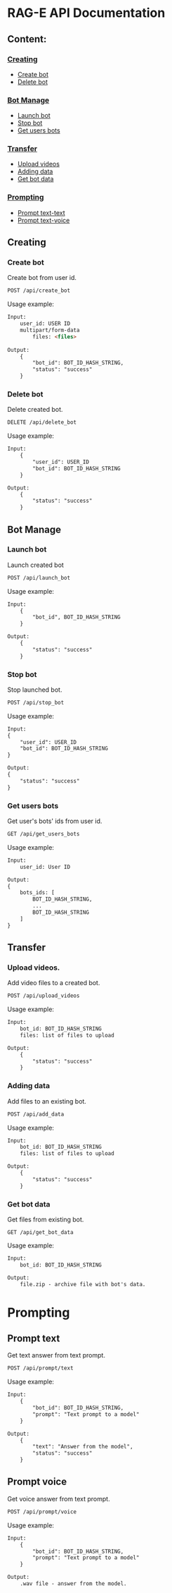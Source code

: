 # RAG-E API Documentation

## Content:

### [Creating](#creating)
- [Create bot](#create-bot)
- [Delete bot](#delete-bot)

### [Bot Manage](#bot-manage)
- [Launch bot](#launch-bot)
- [Stop bot](#stop-bot)
- [Get users bots](#get-users-bots)

### [Transfer](#transfer)
- [Upload videos](#upload-videos)
- [Adding data](#adding-data)
- [Get bot data](#get-bot-data)

### [Prompting](#prompting)
- [Prompt text-text](#prompt-text)
- [Prompt text-voice](#prompt-voice)

## Creating

### Create bot
Create bot from user id.
```html request
POST /api/create_bot
```
Usage example:
```html request
Input:
    user_id: USER ID
    multipart/form-data
        files: <files>
    
Output:     
    {
        "bot_id": BOT_ID_HASH_STRING,
        "status": "success"
    }
```

### Delete bot
Delete created bot.
```html request
DELETE /api/delete_bot
```
Usage example:
```html request
Input:
    {
        "user_id": USER_ID
        "bot_id": BOT_ID_HASH_STRING
    }

Output:
    {
        "status": "success"
    }
```


## Bot Manage

### Launch bot
Launch created bot 
```html request
POST /api/launch_bot
```
Usage example:
```html request
Input:
    {
        "bot_id", BOT_ID_HASH_STRING
    }

Output:
    {
        "status": "success"
    }
```

### Stop bot
Stop launched bot.
```html request
POST /api/stop_bot
```
Usage example:
```html request
Input:
{
    "user_id": USER_ID
    "bot_id": BOT_ID_HASH_STRING
}

Output:
{
    "status": "success"
}
```

### Get users bots
Get user's bots' ids from user id.
```html request
GET /api/get_users_bots
```
Usage example:
```html request
Input:
    user_id: User ID

Output:
{
    bots_ids: [
        BOT_ID_HASH_STRING,
        ...
        BOT_ID_HASH_STRING
    ]
}
```


## Transfer

### Upload videos.
Add video files to a created bot.
```html request
POST /api/upload_videos
```
Usage example:
```html request
Input:
    bot_id: BOT_ID_HASH_STRING
    files: list of files to upload

Output:
    {
        "status": "success"
    }
```

### Adding data
Add files to an existing bot. 
```html request
POST /api/add_data
```

Usage example:
```html request
Input:
    bot_id: BOT_ID_HASH_STRING
    files: list of files to upload

Output:
    {
        "status": "success"
    }
```

### Get bot data
Get files from existing bot.
```html_request
GET /api/get_bot_data
```

Usage example:
```html request
Input:
    bot_id: BOT_ID_HASH_STRING

Output:
    file.zip - archive file with bot's data.
```


# Prompting

## Prompt text
Get text answer from text prompt.
```html request
POST /api/prompt/text
```

Usage example:
```html request
Input:
    {
        "bot_id": BOT_ID_HASH_STRING,
        "prompt": "Text prompt to a model"
    }

Output:
    {
        "text": "Answer from the model",
        "status": "success"
    }
```

## Prompt voice
Get voice answer from text prompt.
```html request
POST /api/prompt/voice
```

Usage example:
```html request
Input:
    {
        "bot_id": BOT_ID_HASH_STRING,
        "prompt": "Text prompt to a model"
    }

Output:
    .wav file - answer from the model.
```
